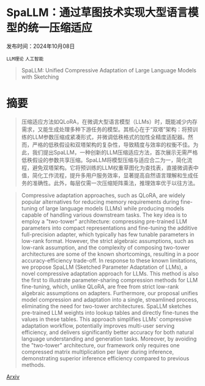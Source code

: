 # SpaLLM：通过草图技术实现大型语言模型的统一压缩适应

发布时间：2024年10月08日

`LLM理论` `人工智能`

> SpaLLM: Unified Compressive Adaptation of Large Language Models with Sketching

# 摘要

> 压缩适应方法如QLoRA，在微调大型语言模型（LLMs）时，既能减少内存需求，又能生成处理多种下游任务的模型。其核心在于“双塔”架构：将预训练的LLM参数压缩成紧凑形式，并微调低秩格式的加性全精度适配器。然而，严格的低秩假设和双塔架构的复杂性，导致精度与效率的权衡不佳。为此，我们提出SpaLLM，一种创新的LLM压缩适应方法，首次展示无需严格低秩假设的参数共享压缩。SpaLLM将模型压缩与适应合二为一，简化流程，避免双塔架构。它将预训练的LLM权重草图化为查找表，直接微调表中值，简化工作流程，提升多用户服务效率，显著提高自然语言理解和生成任务的准确性。此外，每层仅需一次压缩矩阵乘法，推理效率优于以往方法。

> Compressive adaptation approaches, such as QLoRA, are widely popular alternatives for reducing memory requirements during fine-tuning of large language models (LLMs) while producing models capable of handling various downstream tasks. The key idea is to employ a "two-tower" architecture: compressing pre-trained LLM parameters into compact representations and fine-tuning the additive full-precision adapter, which typically has few tunable parameters in low-rank format. However, the strict algebraic assumptions, such as low-rank assumption, and the complexity of composing two-tower architectures are some of the known shortcomings, resulting in a poor accuracy-efficiency trade-off. In response to these known limitations, we propose SpaLLM (Sketched Parameter Adaptation of LLMs), a novel compressive adaptation approach for LLMs. This method is also the first to illustrate parameter-sharing compression methods for LLM fine-tuning, which, unlike QLoRA, are free from strict low-rank algebraic assumptions on adapters. Furthermore, our proposal unifies model compression and adaptation into a single, streamlined process, eliminating the need for two-tower architectures. SpaLLM sketches pre-trained LLM weights into lookup tables and directly fine-tunes the values in these tables. This approach simplifies LLMs' compressive adaptation workflow, potentially improves multi-user serving efficiency, and delivers significantly better accuracy for both natural language understanding and generation tasks. Moreover, by avoiding the "two-tower" architecture, our framework only requires one compressed matrix multiplication per layer during inference, demonstrating superior inference efficiency compared to previous methods.

[Arxiv](https://arxiv.org/abs/2410.06364)